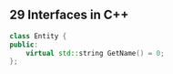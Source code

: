 ## 29 Interfaces in C++

```cpp
class Entity {
public:
  	virtual std::string GetName() = 0;
};
```

